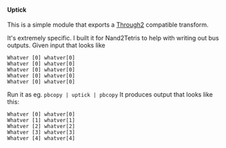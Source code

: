 #### Uptick

This is a simple module that exports a [Through2](https://www.npmjs.com/package/through2) compatible
transform.

It's extremely specific. I built it for Nand2Tetris to help with writing out bus outputs.
Given input that looks like
```
Whatver [0] whatver[0]
Whatver [0] whatver[0]
Whatver [0] whatver[0]
Whatver [0] whatver[0]
Whatver [0] whatver[0]
```
Run it as eg. `pbcopy | uptick | pbcopy`
It produces output that looks like this:
```
Whatver [0] whatver[0]
Whatver [1] whatver[1]
Whatver [2] whatver[2]
Whatver [3] whatver[3]
Whatver [4] whatver[4]
```
